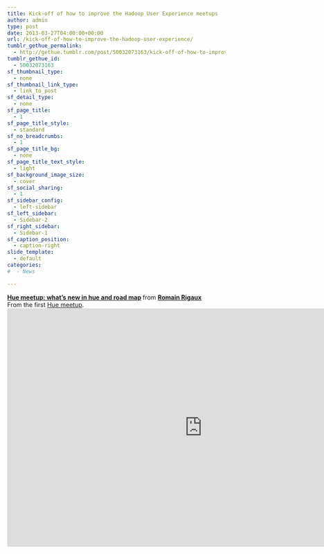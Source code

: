 ```yaml
---
title: Kick-off of how to improve the Hadoop User Experience meetups
author: admin
type: post
date: 2013-03-27T04:00:00+00:00
url: /kick-off-of-how-to-improve-the-hadoop-user-experience/
tumblr_gethue_permalink:
  - http://gethue.tumblr.com/post/50032073163/kick-off-of-how-to-improve-the-hadoop-user-experience
tumblr_gethue_id:
  - 50032073163
sf_thumbnail_type:
  - none
sf_thumbnail_link_type:
  - link_to_post
sf_detail_type:
  - none
sf_page_title:
  - 1
sf_page_title_style:
  - standard
sf_no_breadcrumbs:
  - 1
sf_page_title_bg:
  - none
sf_page_title_text_style:
  - light
sf_background_image_size:
  - cover
sf_social_sharing:
  - 1
sf_sidebar_config:
  - left-sidebar
sf_left_sidebar:
  - Sidebar-2
sf_right_sidebar:
  - Sidebar-1
sf_caption_position:
  - caption-right
slide_template:
  - default
categories:
#  - News

---
```

<div>
  <strong> <a title="Hue meetup: what's new in hue and road map" href="http://www.slideshare.net/RomainRigaux/hue-meetup-whats-new-in-hue-and-road-map" target="_blank" rel="noopener noreferrer">Hue meetup: what’s new in hue and road map</a> </strong> from <strong><a href="http://www.slideshare.net/RomainRigaux" target="_blank" rel="noopener noreferrer">Romain Rigaux</a></strong>
</div>

<div>
</div>

<div>
  From the first <a href="http://www.meetup.com/San-Francisco-Bay-Area-Hue-Users/events/108727892/">Hue meetup</a>.<a href="http://www.meetup.com/San-Francisco-Bay-Area-Hue-Users/events/108727892/"><br /> </a>
</div>

<iframe src="http://www.slideshare.net/slideshow/embed_code/17787417" height="550" width="900" frameborder="0" marginwidth="0" marginheight="0" scrolling="no"></iframe>
